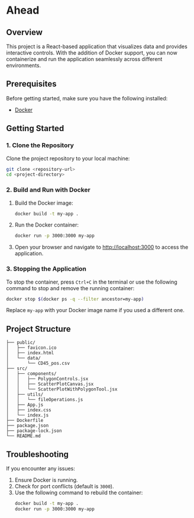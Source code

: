 # Ahead

## Overview

This project is a React-based application that visualizes data and provides interactive controls. With the addition of Docker support, you can now containerize and run the application seamlessly across different environments.

## Prerequisites

Before getting started, make sure you have the following installed:

- [Docker](https://www.docker.com/)

## Getting Started

### 1. Clone the Repository

Clone the project repository to your local machine:

```bash
git clone <repository-url>
cd <project-directory>
```

### 2. Build and Run with Docker

1. Build the Docker image:

   ```bash
   docker build -t my-app .
   ```

2. Run the Docker container:

   ```bash
   docker run -p 3000:3000 my-app
   ```

3. Open your browser and navigate to [http://localhost:3000](http://localhost:3000) to access the application.

### 3. Stopping the Application

To stop the container, press `Ctrl+C` in the terminal or use the following command to stop and remove the running container:

```bash
docker stop $(docker ps -q --filter ancestor=my-app)
```

Replace `my-app` with your Docker image name if you used a different one.

## Project Structure

```
├── public/
│   ├── favicon.ico
│   ├── index.html
│   └── data/
│       └── CD45_pos.csv
├── src/
│   ├── components/
│   │   ├── PolygonControls.jsx
│   │   ├── ScatterPlotCanvas.jsx
│   │   └── ScatterPlotWithPolygonTool.jsx
│   ├── utils/
│   │   └── fileOperations.js
│   ├── App.js
│   ├── index.css
│   └── index.js
├── Dockerfile
├── package.json
├── package-lock.json
└── README.md
```

## Troubleshooting

If you encounter any issues:

1. Ensure Docker is running.
2. Check for port conflicts (default is `3000`).
3. Use the following command to rebuild the container:
   ```bash
   docker build -t my-app .
   docker run -p 3000:3000 my-app
   ```
